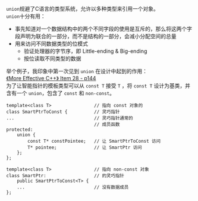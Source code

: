 `union`规避了C语言的类型系统，允许以多种类型来引用一个对象。   
`union`十分有用：  

- 事先知道对一个数据结构中的两个不同字段的使用是互斥的，那么将这两个字段声明为联合的一部分，而不是结构的一部分，会减小分配空间的总量     
- 用来访问不同数据类型的位模式   
  - 验证处理器的字节序，即 Little-ending & Big-ending   
  - 按位读取不同类型的数据   

举个例子，我印象中第一次见到 `union` 在设计中起到的作用：   
[《More Effective C++》 Item 28 - p144](http://www.physics.rutgers.edu/~wksiu/C++/MoreEC++_only.pdf)   
为了让智能指针的模板类型可以从 `const T` 接受 `T` ，将  `const T` 设计为基类，并含有一个 `union`，包含了 `const` 和 `non-const`。

    template<class T>                // 指向 const 对象的
    class SmartPtrToConst {          // 灵巧指针
    ...                              // 灵巧指针通常的
                                     // 成员函数
    protected:
        union {
            const T* constPointee;   // 让 SmartPtrToConst 访问
            T* pointee;              // 让 SmartPtr 访问
        };
    };
    
    template<class T>                // 指向 non-const 对象
    class SmartPtr:                  // 的灵巧指针
        public SmartPtrToConst<T> {
        ...                          // 没有数据成员
    };

